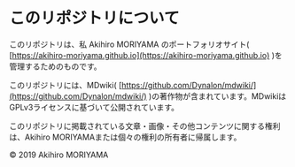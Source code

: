 # このリポジトリについて

このリポジトリは、私 Akihiro MORIYAMA のポートフォリオサイト( [https://akihiro-moriyama.github.io](https://akihiro-moriyama.github.io) )を管理するためのものです。

このリポジトリには、MDwiki( [https://github.com/Dynalon/mdwiki/](https://github.com/Dynalon/mdwiki/) )の著作物が含まれています。MDwikiはGPLv3ライセンスに基づいて公開されています。

このリポジトリに掲載されている文章・画像・その他コンテンツに関する権利は、Akihiro MORIYAMAまたは個々の権利の所有者に帰属します。

&copy; 2019 Akihiro MORIYAMA
